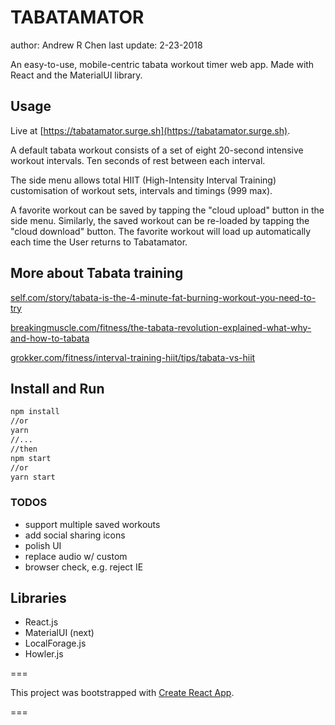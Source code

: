 # TABATAMATOR

author: Andrew R Chen
last update: 2-23-2018

An easy-to-use, mobile-centric tabata workout timer web app. Made with React and the MaterialUI library.

## Usage
Live at [https://tabatamator.surge.sh](https://tabatamator.surge.sh).

A default tabata workout consists of a set of eight 20-second intensive workout intervals.
Ten seconds of rest between each interval.

The side menu allows total HIIT (High-Intensity Interval Training) customisation of workout sets, intervals and timings (999 max).

A favorite workout can be saved by tapping the "cloud upload" button in the side menu. Similarly, the 
saved workout can be re-loaded by tapping the "cloud download" button. The favorite workout will load 
up automatically each time the User returns to Tabatamator.


## More about Tabata training
[self.com/story/tabata-is-the-4-minute-fat-burning-workout-you-need-to-try](https://www.self.com/story/tabata-is-the-4-minute-fat-burning-workout-you-need-to-try)

[breakingmuscle.com/fitness/the-tabata-revolution-explained-what-why-and-how-to-tabata](https://breakingmuscle.com/fitness/the-tabata-revolution-explained-what-why-and-how-to-tabata)

[grokker.com/fitness/interval-training-hiit/tips/tabata-vs-hiit](https://grokker.com/fitness/interval-training-hiit/tips/tabata-vs-hiit)


## Install and Run

```sh
npm install
//or
yarn
//...
//then
npm start
//or
yarn start
```

### TODOS
- support multiple saved workouts
- add social sharing icons
- polish UI
- replace audio w/ custom
- browser check, e.g. reject IE

## Libraries
- React.js
- MaterialUI (next)
- LocalForage.js
- Howler.js

===

This project was bootstrapped with [Create React App](https://github.com/facebookincubator/create-react-app).

===
